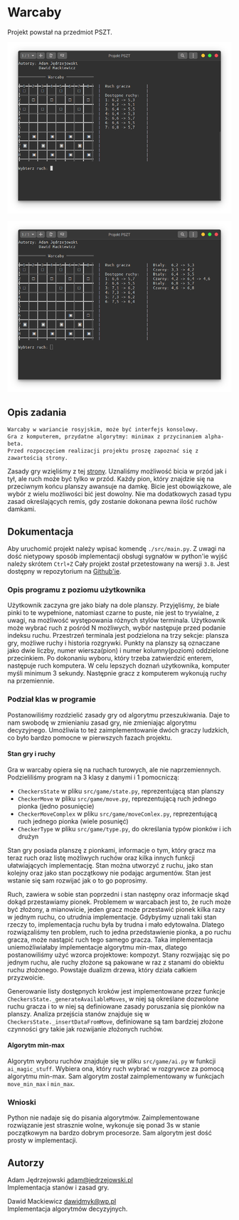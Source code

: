 # Warcaby

Projekt powstał na przedmiot PSZT.

![](assets/screen1.png)

![](assets/screen2.png)

## Opis zadania

```
Warcaby w wariancie rosyjskim, może być interfejs konsolowy.
Gra z komputerem, przydatne algorytmy: minimax z przycinaniem alpha-beta.
Przed rozpoczęciem realizacji projektu proszę zapoznać się z zawartością strony.
```

Zasady gry wzięliśmy z tej [strony](https://www.kurnik.pl/warcabyrosyjskie/zasady.phtml).
Uznaliśmy możliwość bicia w przód jak i tył, ale ruch może być tylko w przód.
Każdy pion, który znajdzie się na przeciwnym końcu planszy awansuje na damkę.
Bicie jest obowiązkowe, ale wybór z wielu możliwości bić jest dowolny.
Nie ma dodatkowych zasad typu zasad określających remis, gdy zostanie dokonana pewna ilość ruchów damkami.

## Dokumentacja

Aby uruchomić projekt należy wpisać komendę `./src/main.py`.
Z uwagi na dość nietypowy sposób implementacji obsługi sygnałów w python'ie wyjść należy skrótem `Ctrl+Z`
Cały projekt został przetestowany na wersji `3.8`.
Jest dostępny w repozytorium na [Github'ie](https://github.com/dawidmyk/Warcaby).


### Opis programu z poziomu użytkownika

Użytkownik zaczyna gre jako biały na dole planszy.
Przyjęliśmy, że białe pinki to te wypełnione, natomiast czarne to puste, nie jest to trywialne, z uwagi, na możliwość występowania różnych stylów terminala.
Użytkownik może wybrać ruch z pośród N możliwych, wybór następuje przed podanie indeksu ruchu.
Przestrzeń terminala jest podzielona na trzy sekcje: plansza gry, możliwe ruchy i historia rozgrywki.
Punkty na planszy są oznaczane jako dwie liczby, numer wiersza(pion) i numer kolumny(poziom) oddzielone przecinkiem.
Po dokonaniu wyboru, który trzeba zatwierdzić enterem, następuje ruch komputera.
W celu lepszych doznań użytkownika, komputer myśli minimum 3 sekundy.
Następnie gracz z komputerem wykonują ruchy na przemiennie.

### Podział klas w programie

Postanowiliśmy rozdzielić zasady gry od algorytmu przeszukiwania.
Daje to nam swobodę w zmienianiu zasad gry, nie zmieniając algorytmu decyzyjnego.
Umożliwia to też zaimplementowanie dwóch graczy ludzkich, co było bardzo pomocne w pierwszych fazach projektu.

#### Stan gry i ruchy

Gra w warcaby opiera się na ruchach turowych, ale nie naprzemiennych.
Podzieliliśmy program na 3 klasy z danymi i 1 pomocniczą:
 - `CheckersState` w pliku `src/game/state.py`, reprezentującą stan planszy
 - `CheckerMove` w pliku `src/game/move.py`, reprezentującą ruch jednego pionka (jedno posunięcie)
 - `CheckerMoveComplex` w pliku `src/game/moveComlex.py`, reprezentującą ruch jednego pionka (wiele posunięć)
 - `CheckerType` w pliku `src/game/type.py`, do określania typów pionków i ich drużyn
 
Stan gry posiada planszę z pionkami, informacje o tym, który gracz ma teraz ruch oraz listę możliwych ruchów oraz kilka innych funkcji ułatwiających implementację.
Stan można utworzyć z ruchu, jako stan kolejny oraz jako stan początkowy nie podając argumentów.
Stan jest wstanie się sam rozwijać jak o to go poprosimy.

Ruch, zawiera w sobie stan poprzedni i stan następny oraz informacje skąd dokąd przestawiamy pionek.
Problemem w warcabach jest to, że ruch może być złożony, a mianowicie, jeden gracz może przestawić pionek kilka razy w jednym ruchu, co utrudnia implementacje.
Gdybyśmy uznali taki stan rzeczy to, implementacja ruchu była by trudna i mało edytowalna.
Dlatego rozwiązaliśmy ten problem, ruch to jedna przedstawienie pionka, a po ruchu gracza, może nastąpić ruch tego samego gracza.
Taka implementacja uniemożliwiałaby implementacje algorytmu min-max, dlatego postanowiliśmy użyć wzorca projektowe: kompozyt.
Stany rozwijając się po jednym ruchu, ale ruchy złożone są pakowane w raz z stanami do obiektu ruchu złożonego.
Powstaje dualizm drzewa, który działa całkiem przyzwoicie.

Generowanie listy dostępnych kroków jest implementowane przez funkcje `CheckersState._generateAvailableMoves`, w niej są określane dozwolone ruchu gracza i to w niej są definiowane zasady poruszania się pionków na planszy. 
Analiza przejścia stanów znajduje się w `CheckersState._insertDataFromMove`, definiowane są tam bardziej złożone czynności gry takie jak rozwijanie złożonych ruchów. 

#### Algorytm min-max

Algorytm wyboru ruchów znajduje się w pliku `src/game/ai.py` w funkcji `ai_magic_stuff`.
Wybiera ona, który ruch wybrać w rozgrywce za pomocą algorytmu min-max.
Sam algorytm został zaimplementowany w funkcjach `move_min_max` i `min_max`.

### Wnioski

Python nie nadaje się do pisania algorytmów.
Zaimplementowane rozwiązanie jest strasznie wolne, wykonuje się ponad 3s w stanie początkowym na bardzo dobrym procesorze.
Sam algorytm jest dość prosty w implementacji. 

## Autorzy

Adam Jędrzejowski <adam@jedrzejowski.pl>
<br>
Implementacja stanów i zasad gry.

Dawid Mackiewicz <dawidmyk@wp.pl>
<br>
Implementacja algorytmów decyzyjnych.